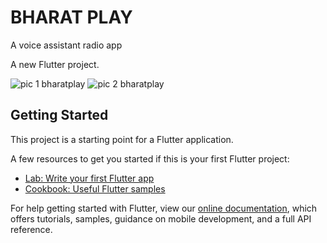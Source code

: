 # BHARAT PLAY

A voice assistant radio app

A new Flutter project.

![pic 1 bharatplay](https://github.com/amaanmithani/bharatplayapp/assets/101476296/d123e27e-119b-4cf4-bd30-fdcc1bf52907)
![pic 2 bharatplay](https://github.com/amaanmithani/bharatplayapp/assets/101476296/04152946-bcea-4b43-a87c-e6487ef236d2)

## Getting Started

This project is a starting point for a Flutter application.

A few resources to get you started if this is your first Flutter project:

- [Lab: Write your first Flutter app](https://flutter.dev/docs/get-started/codelab)
- [Cookbook: Useful Flutter samples](https://flutter.dev/docs/cookbook)

For help getting started with Flutter, view our
[online documentation](https://flutter.dev/docs), which offers tutorials,
samples, guidance on mobile development, and a full API reference.
